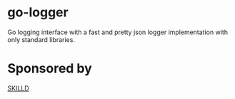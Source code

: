 # go-logger
Go logging interface with a fast and pretty json logger implementation with only standard libraries.
# Sponsored by
[SKILLD](skilld.cloud)
